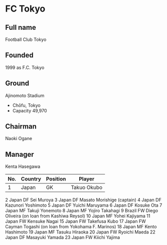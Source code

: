 # FC Tokyo

## Full name	
Football Club Tokyo
## Founded
1999 as F.C. Tokyo
## Ground	
Ajinomoto Stadium
* Chōfu, Tokyo
* Capacity	49,970
## Chairman	
Naoki Ogane
## Manager	
Kenta Hasegawa




| No.| Country | Position | Player |
| -- | ------- | -------- | ------ |
| 1	 | Japan	 | GK	| Takuo Okubo |

2	Japan	DF	Sei Muroya
3	Japan	DF	Masato Morishige (captain)
4	Japan	DF	Kazunori Yoshimoto
5	Japan	DF	Yuichi Maruyama
6	Japan	DF	Kosuke Ota
7	Japan	MF	Takuji Yonemoto
8	Japan	MF	Yojiro Takahagi
9	Brazil	FW	Diego Oliveira (on loan from Kashiwa Reysol)
10	Japan	MF	Yohei Kajiyama
11	Japan	FW	Kensuke Nagai
15	Japan	FW	Takefusa Kubo
17	Japan	FW	Cayman Togashi (on loan from Yokohama F. Marinos)
18	Japan	MF	Kento Hashimoto
19	Japan	MF	Tasuku Hiraoka
20	Japan	FW	Ryoichi Maeda
22	Japan	DF	Masayuki Yamada
23	Japan	FW	Kiichi Yajima
